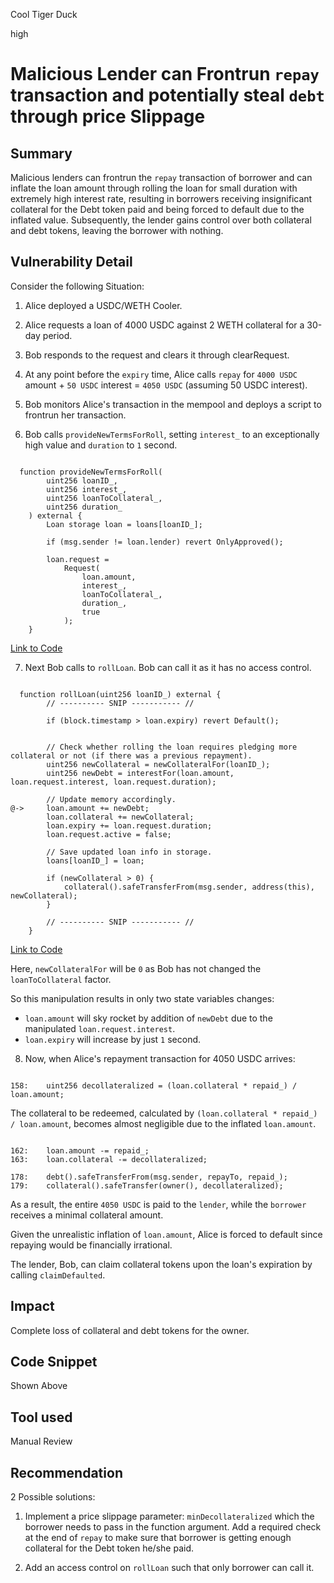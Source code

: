 Cool Tiger Duck

high

# Malicious Lender can Frontrun `repay` transaction and potentially steal `debt` through price Slippage
## Summary

Malicious lenders can frontrun the `repay` transaction of borrower and can inflate the loan amount through rolling the loan for small duration with extremely high interest rate, resulting in borrowers receiving insignificant collateral for the Debt token paid and being forced to default due to the inflated value. Subsequently, the lender gains control over both collateral and debt tokens, leaving the borrower with nothing.

## Vulnerability Detail

Consider the following Situation:

1. Alice deployed a USDC/WETH Cooler.

2. Alice requests a loan of 4000 USDC against 2 WETH collateral for a 30-day period.

3. Bob responds to the request and clears it through clearRequest.

4. At any point before the `expiry` time, Alice calls `repay` for `4000 USDC` amount + `50 USDC` interest = `4050 USDC` (assuming 50 USDC interest).

5. Bob monitors Alice's transaction in the mempool and deploys a script to frontrun her transaction.

6. Bob calls `provideNewTermsForRoll`, setting `interest_` to an exceptionally high value and `duration` to `1` second.

```solidity

  function provideNewTermsForRoll(
        uint256 loanID_,
        uint256 interest_,
        uint256 loanToCollateral_,
        uint256 duration_
    ) external {
        Loan storage loan = loans[loanID_];

        if (msg.sender != loan.lender) revert OnlyApproved();

        loan.request = 
            Request(
                loan.amount,
                interest_,
                loanToCollateral_,
                duration_,
                true
            );
    }

```
[Link to Code](https://github.com/sherlock-audit/2023-08-cooler/blob/main/Cooler/src/Cooler.sol#L282)

7. Next Bob calls to `rollLoan`. Bob can call it as it has no access control.

```solidity

  function rollLoan(uint256 loanID_) external { 
        // ---------- SNIP ----------- //

        if (block.timestamp > loan.expiry) revert Default();
        

        // Check whether rolling the loan requires pledging more collateral or not (if there was a previous repayment).
        uint256 newCollateral = newCollateralFor(loanID_);
        uint256 newDebt = interestFor(loan.amount, loan.request.interest, loan.request.duration);

        // Update memory accordingly.
@->     loan.amount += newDebt;
        loan.collateral += newCollateral;
        loan.expiry += loan.request.duration;
        loan.request.active = false;

        // Save updated loan info in storage.
        loans[loanID_] = loan;

        if (newCollateral > 0) {
            collateral().safeTransferFrom(msg.sender, address(this), newCollateral);
        }

        // ---------- SNIP ----------- //
    }

```
[Link to Code](https://github.com/sherlock-audit/2023-08-cooler/blob/main/Cooler/src/Cooler.sol#L203)

Here, `newCollateralFor` will be `0` as Bob has not changed the `loanToCollateral` factor.

So this manipulation results in only two state variables changes:
* `loan.amount` will sky rocket by addition of `newDebt` due to the manipulated `loan.request.interest`.
* `loan.expiry` will increase by just `1` second.

8. Now, when Alice's repayment transaction for 4050 USDC arrives: 

```solidity

158:    uint256 decollateralized = (loan.collateral * repaid_) / loan.amount;

```

The collateral to be redeemed, calculated by `(loan.collateral * repaid_) / loan.amount`, becomes almost negligible due to the inflated `loan.amount`.

```solidity

162:    loan.amount -= repaid_;
163:    loan.collateral -= decollateralized;

178:    debt().safeTransferFrom(msg.sender, repayTo, repaid_);
179:    collateral().safeTransfer(owner(), decollateralized);

```

As a result, the entire `4050 USDC` is paid to the `lender`, while the `borrower` receives a minimal collateral amount.

Given the unrealistic inflation of `loan.amount`, Alice is forced to default since repaying would be financially irrational.

The lender, Bob, can claim collateral tokens upon the loan's expiration by calling `claimDefaulted`.

## Impact

Complete loss of collateral and debt tokens for the owner.

## Code Snippet

Shown Above

## Tool used

Manual Review

## Recommendation

2 Possible solutions:

1. Implement a price slippage parameter: `minDecollateralized` which the borrower needs to pass in the function argument. Add a required check at the end of `repay` to make sure that borrower is getting enough collateral for the Debt token he/she paid.

2. Add an access control on `rollLoan` such that only borrower can call it.